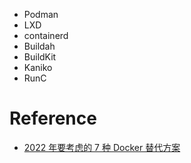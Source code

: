 - Podman
- LXD
- containerd
- Buildah
- BuildKit
- Kaniko
- RunC

# Reference
- [2022 年要考虑的 7 种 Docker 替代方案](https://www.infoq.cn/article/ggimepmcvdqw4eos2cig)